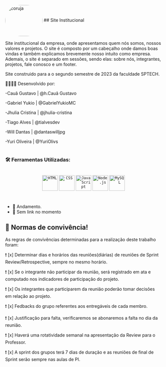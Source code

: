 <img src="https://img.freepik.com/vetores-premium/ilustracao-em-vetor-coruja-azul-fofa-vetor-premium-do-icone-do-conceito-emoji_476839-215.jpg?w=2000"
 height="100" width="120" style="border-radius:850px;" align="center" alt="coruja" > ## Site Institucional

Site institucional da empresa, onde apresentamos quem nós somos, nossos valores e projetos. O site é composto por um cabeçalho onde damos boas vindas e também explicamos brevemente nosso intuito como empresa. Ademais, o site é separado em sessões, sendo elas: sobre nós, integrantes, projetos, fale conosco e um footer.

Site construido para a o segundo semestre de 2023 da faculdade SPTECH.

👷🏻‍♂️🔨 Desenvolvido por:

 -Cauã Gustavo | @h.Cauã Gustavo

 -Gabriel Yukio | @GabrielYukioMC

 -Jhulia Cristina | @jhulia-cristina

 -Tiago Alves | @tialvesdev

 -Will Dantas | @dantaswilljpg

 -Yuri Oliveira | @YuriOlivs
#

### 🛠 Ferramentas Utilizadas:
<br>


<div align="center">
	<code><img height="50" src="https://user-images.githubusercontent.com/25181517/192158954-f88b5814-d510-4564-b285-dff7d6400dad.png" alt="HTML" title="HTML" /></code>
	<code><img height="50" src="https://user-images.githubusercontent.com/25181517/183898674-75a4a1b1-f960-4ea9-abcb-637170a00a75.png" alt="CSS" title="CSS" /></code>
	<code><img height="50" src="https://user-images.githubusercontent.com/25181517/117447155-6a868a00-af3d-11eb-9cfe-245df15c9f3f.png" alt="JavaScript" title="JavaScript" /></code>
	<code><img height="50" src="https://user-images.githubusercontent.com/25181517/183568594-85e280a7-0d7e-4d1a-9028-c8c2209e073c.png" alt="Node.js" title="Node.js" /></code>
	<code><img height="50" src="https://user-images.githubusercontent.com/25181517/183896128-ec99105a-ec1a-4d85-b08b-1aa1620b2046.png" alt="MySQL" title="MySQL" /></code>
</div>

#

- 📌 Andamento.
- 🔗 Sem link no momento


## 📝 Normas de convivência!


As regras de convivências determinadas para a realização deste trabalho foram:

❗ [x] Determinar dias e horários das reuniões(diárias) de reuniões de Sprint Review/Retrospective, sempre no mesmo horário.

❗ [x] Se o integrante não participar da reunião, será registrado em ata e computado nos indicadores de participação do projeto.

❗ [x] Os integrantes que participarem da reunião poderão tomar decisões em relação ao projeto.

❗ [x] Fedbacks do grupo referentes aos entregáveis de cada membro.

❗ [x] Justificação para falta, verificaremos se abonaremos a falta no dia da reunião.

❗ [x] Haverá uma rotatividade semanal na apresentação da Review para o Professor.

❗ [x] A sprint dos grupos terá 7 dias de duração e as reuniões de final de Sprint serão sempre nas aulas de PI.
